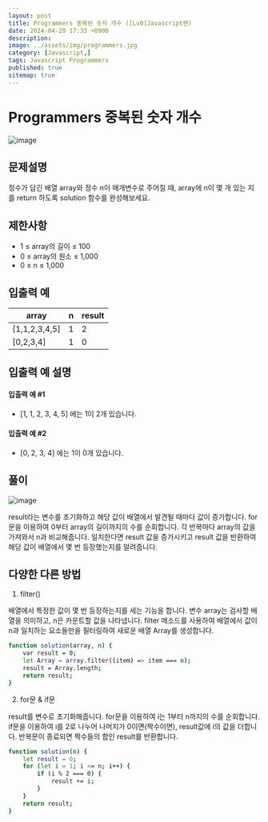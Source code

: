 ```yaml
---
layout: post
title: Programmers 중복된 숫자 개수 ([Lv0]Javascript편)
date: 2024-04-20 17:33 +0900
description: 
image: ../assets/img/programmers.jpg
category: [Javascript,]
tags: Javascript Programmers
published: true
sitemap: true
---
```


# Programmers 중복된 숫자 개수

![image](https://github.com/gnlgk/gnlgk.github.io/assets/161431748/131ce189-3686-45ab-9645-ccad87a58179)

## 문제설명

정수가 담긴 배열 array와 정수 n이 매개변수로 주어질 때, array에 n이 몇 개 있는 지를 return 하도록 solution 함수를 완성해보세요.

## 제한사항

* 1 ≤ array의 길이 ≤ 100
* 0 ≤ array의 원소 ≤ 1,000
* 0 ≤ n ≤ 1,000

## 입출력 예

|array|n|result|
|---|---|---|
|[1,1,2,3,4,5]|1|2|
|[0,2,3,4]|1|0|

## 입출력 예 설명

#### 입출력 예 #1

* [1, 1, 2, 3, 4, 5] 에는 1이 2개 있습니다.

####  입출력 예 #2

* [0, 2, 3, 4] 에는 1이 0개 있습니다.

## 풀이

![image](https://github.com/gnlgk/gnlgk.github.io/assets/161431748/82d90a11-5731-4001-a905-b51e69c82d22)

result라는 변수를 초기화하고 해당 값이 배열에서 발견될 때마다 값이 증가합니다. for문을 이용하여 0부터 array의 길이까지의 수를 순회합니다. 각 반복마다 array의 값을 가져와서 n과 비교해줍니다. 일치한다면 result 값을 증가시키고 result 값을 반환하여 해당 값이 배열에서 몇 번 등장했는지를 알려줍니다.

## 다양한 다른 방법

1. filter()

배열에서 특정한 값이 몇 번 등장하는지를 세는 기능을 합니다. 변수 array는 검사할 배열을 의미하고, n은 카운트할 값을 나타냅니다. filter 메소드를 사용하여 배열에서 값이 n과 일치하는 요소들만을 필터링하여 새로운 배열 Array를 생성합니다. 

````bash
function solution(array, n) {
    var result = 0;
    let Array = array.filter((item) => item === n);
    result = Array.length;
    return result;
}
````

2. for문 & if문

result를 변수로 초기화해줍니다. for문을 이용하여 i는 1부터 n까지의 수를 순회합니다. if문을 이용하여 i를 2로 나누어 나머지가 0이면(짝수이면), result값에 i의 값을 더합니다. 반복문이 종료되면 짝수들의 합인 result를 반환합니다.

````bash
function solution(n) {
    let result = 0;
    for (let i = 1; i <= n; i++) {
        if (i % 2 === 0) {
            result += i;            
        }
    }
    return result;
}
````

